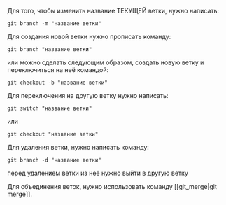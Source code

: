 
Для того, чтобы изменить название ТЕКУЩЕЙ ветки, нужно написать:
```GIT
git branch -m "название ветки"
```

Для создания новой ветки нужно прописать команду:
```GIT
git branch "название ветки"
```
или можно сделать следующим образом, создать новую ветку и переключиться на неё командой:
```GIT
git checkout -b "название ветки"
```

Для переключения на другую ветку нужно написать:
```GIT
git switch "название ветки"
```
или
```GIT
git checkout "название ветки"
```

Для удаления ветки, нужно написать команду:
```GIT
git branch -d "название ветки"
```
перед удалением ветки из неё нужно выйти в другую ветку

Для объединения веток, нужно использовать команду [[git_merge|git merge]].
